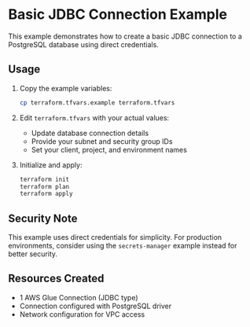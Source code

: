 # Basic JDBC Connection Example

This example demonstrates how to create a basic JDBC connection to a PostgreSQL database using direct credentials.

## Usage

1. Copy the example variables:
   ```bash
   cp terraform.tfvars.example terraform.tfvars
   ```

2. Edit `terraform.tfvars` with your actual values:
   - Update database connection details
   - Provide your subnet and security group IDs
   - Set your client, project, and environment names

3. Initialize and apply:
   ```bash
   terraform init
   terraform plan
   terraform apply
   ```

## Security Note

This example uses direct credentials for simplicity. For production environments, consider using the `secrets-manager` example instead for better security.

## Resources Created

- 1 AWS Glue Connection (JDBC type)
- Connection configured with PostgreSQL driver
- Network configuration for VPC access

